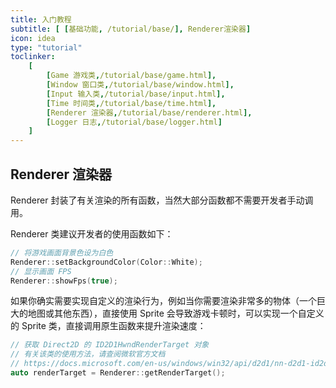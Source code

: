 ```yaml
---
title: 入门教程
subtitle: [ [基础功能, /tutorial/base/], Renderer渲染器]
icon: idea
type: "tutorial"
toclinker: 
    [
        [Game 游戏类,/tutorial/base/game.html],
        [Window 窗口类,/tutorial/base/window.html],
        [Input 输入类,/tutorial/base/input.html],
        [Time 时间类,/tutorial/base/time.html],
        [Renderer 渲染器,/tutorial/base/renderer.html],
        [Logger 日志,/tutorial/base/logger.html]
    ]
---
```


## Renderer 渲染器

Renderer 封装了有关渲染的所有函数，当然大部分函数都不需要开发者手动调用。

Renderer 类建议开发者的使用函数如下：

```cpp
// 将游戏画面背景色设为白色
Renderer::setBackgroundColor(Color::White);
// 显示画面 FPS
Renderer::showFps(true);
```

如果你确实需要实现自定义的渲染行为，例如当你需要渲染非常多的物体（一个巨大的地图或其他东西），直接使用 Sprite 会导致游戏卡顿时，可以实现一个自定义的 Sprite 类，直接调用原生函数来提升渲染速度：

```cpp
// 获取 Direct2D 的 ID2D1HwndRenderTarget 对象
// 有关该类的使用方法，请查阅微软官方文档
// https://docs.microsoft.com/en-us/windows/win32/api/d2d1/nn-d2d1-id2d1hwndrendertarget
auto renderTarget = Renderer::getRenderTarget();
```
